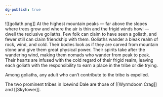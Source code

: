 ```yaml
---
dg-publish: true
---
```

![[goliath.png]]
At the highest mountain peaks — far above the slopes where trees grow and where the air is thin and the frigid winds howl — dwell the reclusive goliaths. Few folk can claim to have seen a goliath, and fewer still can claim friendship with them. Goliaths wander a bleak realm of rock, wind, and cold. Their bodies look as if they are carved from mountain stone and give them great physical power. Their spirits take after the wandering wind, making them nomads who wander from peak to peak. Their hearts are infused with the cold regard of their frigid realm, leaving each goliath with the responsibility to earn a place in the tribe or die trying.

Among goliaths, any adult who can’t contribute to the tribe is expelled.

The two prominent tribes in Icewind Dale are those of [[Wyrmdoom Crag]] and [[Skytower]].